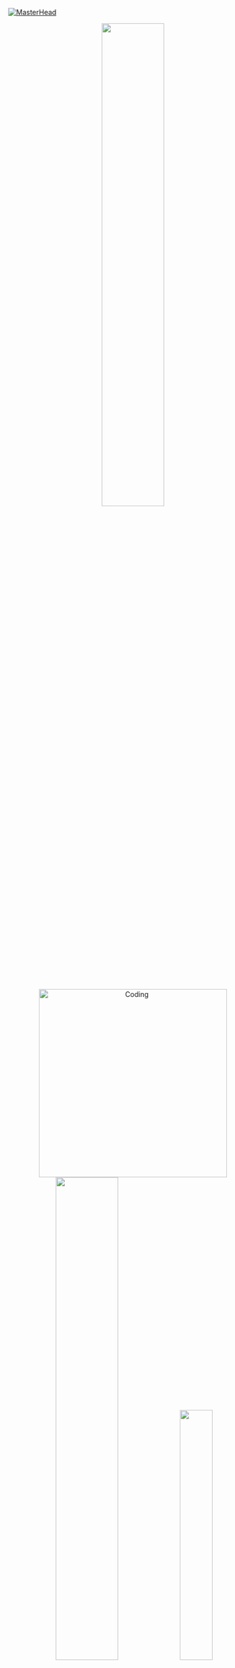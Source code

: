 <!--<h1 align="center">
    <img src="https://readme-typing-svg.herokuapp.com/?font=Righteous&size=35&center=true&vCenter=true&width=500&height=70&duration=4000&lines=Hi+There!+👋;+I'm+Deden...;" />
</h1>-->

<!-- Banner -->

[![MasterHead](https://user-images.githubusercontent.com/113350806/236842414-18101a37-92f5-4de7-a46d-eeaca6e16cbd.gif)]()

<!-- Stats -->
<div align="center">
  
  <img src="https://github-readme-stats.vercel.app/api?username=BudiAmin&theme=aura&hide_border=true&include_all_commits=true&count_private=true" width="50%"/>
  <img alt="Coding" width="380" src="https://media.tenor.com/3bTxZ4HdrysAAAAd/pixels-neon.gif">
  <img src="https://github-readme-streak-stats.herokuapp.com/?user=BudiAmin&theme=aura&hide_border=true" width="50%" />
  <img src="https://github-readme-stats.vercel.app/api/top-langs/?username=BudiAmin&theme=aura&hide_border=true&include_all_commits=true&count_private=true&layout=compact" width="36%" />
</div> <br>

<!-- Tech Stack -->
<div align="center">
    
# 💻 Tech Stack:

![HTML5](https://img.shields.io/badge/html5-%23E34F26.svg?style=for-the-badge&logo=html5&logoColor=white) 
![CSS3](https://img.shields.io/badge/css3-%231572B6.svg?style=for-the-badge&logo=css3&logoColor=white) 
![JavaScript](https://img.shields.io/badge/javascript-%23323330.svg?style=for-the-badge&logo=javascript&logoColor=%23F7DF1E) 
![PHP](https://img.shields.io/badge/php-%23777BB4.svg?style=for-the-badge&logo=php&logoColor=white) 
![Java](https://img.shields.io/badge/java-%23ED8B00.svg?style=for-the-badge&logo=openjdk&logoColor=white) 
![Python](https://img.shields.io/badge/python-3670A0?style=for-the-badge&logo=python&logoColor=ffdd54) 
![MySQL](https://img.shields.io/badge/mysql-4479A1.svg?style=for-the-badge&logo=mysql&logoColor=white) 
![Dart](https://img.shields.io/badge/dart-%230175C2.svg?style=for-the-badge&logo=dart&logoColor=white)

</div>

<!-- Socials -->
<div align="center">
  
## 🌐 Connect with Me 🍬  
[![Discord](https://img.shields.io/badge/Discord-%237289DA.svg?logo=discord&logoColor=white)](https://discord.gg/3emwPdd2) 
[![Facebook](https://img.shields.io/badge/Facebook-%231877F2.svg?logo=Facebook&logoColor=white)](https://facebook.com/BudiAminDalimunthe) 
[![Instagram](https://img.shields.io/badge/Instagram-%23E4405F.svg?logo=Instagram&logoColor=white)](https://instagram.com/budiadlm) 
[![LinkedIn](https://img.shields.io/badge/LinkedIn-%230077B5.svg?logo=linkedin&logoColor=white)](https://linkedin.com/in/budi-amin-109823261/) 
[![YouTube](https://img.shields.io/badge/YouTube-%23FF0000.svg?logo=YouTube&logoColor=white)](https://youtube.com/@budiamin3174)

</div>

<!-- Tools -->
<div align="center">
<h2 align="center"></h2>

<a href="https://laravel.com/" target="_blank" rel="noreferrer"> <img src="https://www.svgrepo.com/show/353985/laravel.svg" alt="laravel" width="40" height="40"/> </a>
<a href="https://flutter.dev" target="_blank" rel="noreferrer"> <img src="https://www.vectorlogo.zone/logos/flutterio/flutterio-icon.svg" alt="flutter" width="40" height="40"/> </a>
<a href="https://firebase.google.com/" target="_blank" rel="noreferrer"> <img src="https://www.vectorlogo.zone/logos/firebase/firebase-icon.svg" alt="firebase" width="40" height="40"/> </a> 
<a href="https://cloud.google.com" target="_blank" rel="noreferrer"> <img src="https://www.vectorlogo.zone/logos/google_cloud/google_cloud-icon.svg" alt="gcp" width="40" height="40"/> </a> 
<a href="https://getbootstrap.com" target="_blank" rel="noreferrer"> <img src="https://cdn.worldvectorlogo.com/logos/bootstrap-5-1.svg" alt="bootstrap" width="40" height="40"/> </a>
<a href="https://git-scm.com/" target="_blank" rel="noreferrer"> <img src="https://www.vectorlogo.zone/logos/git-scm/git-scm-icon.svg" alt="git" width="40" height="40"/> </a>
<a href="https://www.tensorflow.org" target="_blank" rel="noreferrer"> <img src="https://www.vectorlogo.zone/logos/tensorflow/tensorflow-icon.svg" alt="tensorflow" width="40" height="40"/> </a>
<a href="https://www.arduino.cc/" target="_blank" rel="noreferrer"> <img src="https://cdn.worldvectorlogo.com/logos/arduino-1.svg" alt="arduino" width="40" height="40"/> </a>
<a href="https://tailwindcss.com/" target="_blank" rel="noreferrer"> <img src="https://www.vectorlogo.zone/logos/tailwindcss/tailwindcss-icon.svg" alt="tailwind" width="40" height="40"/> </a>
<a href="https://spring.io/" target="_blank" rel="noreferrer"> <img src="https://www.vectorlogo.zone/logos/springio/springio-icon.svg" alt="spring" width="40" height="40"/> </a>
<a href="https://www.figma.com/" target="_blank" rel="noreferrer"> <img src="https://www.vectorlogo.zone/logos/figma/figma-icon.svg" alt="figma" width="40" height="40"/> </a>

</div>

<!-- Extra Badges -->
<div align="center">

### 🧩 GitHub Profile Insights

<p>
  <img src="https://komarev.com/ghpvc/?username=BudiAmin&label=Profile+Views&color=blueviolet&style=flat" alt="profile views"/>
  <img src="https://img.shields.io/github/followers/BudiAmin?label=Followers&style=social" alt="GitHub followers"/>
</p>

<!-- Activity Graph -->
<p>
  <img src="https://github-readme-activity-graph.cyclic.app/graph?username=BudiAmin&theme=github-compact&area=true&hide_border=true" />
</p>

<!-- Quote -->
<p>
  <img src="https://quotes-github-readme.vercel.app/api?type=horizontal&theme=dark" />
</p>

</div>
